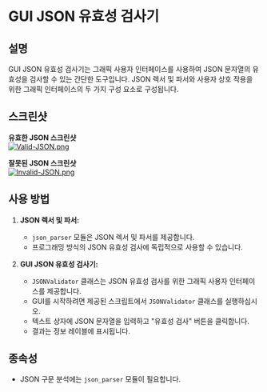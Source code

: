 # GUI JSON 유효성 검사기

## 설명

GUI JSON 유효성 검사기는 그래픽 사용자 인터페이스를 사용하여 JSON 문자열의 유효성을 검사할 수 있는 간단한 도구입니다. JSON 렉서 및 파서와 사용자 상호 작용을 위한 그래픽 인터페이스의 두 가지 구성 요소로 구성됩니다.

## 스크린샷

**유효한 JSON 스크린샷**\
[![Valid-JSON.png](https://i.postimg.cc/y8ngKCYZ/Valid-JSON.png)](https://postimg.cc/qNhMcYKJ)

**잘못된 JSON 스크린샷**\
[![Invalid-JSON.png](https://i.postimg.cc/9fM4FgrN/Invalid-JSON.png)](https://postimg.cc/XrRNs8Kw)

## 사용 방법

1.  **JSON 렉서 및 파서:**
    *   `json_parser` 모듈은 JSON 렉서 및 파서를 제공합니다.
    *   프로그래밍 방식의 JSON 유효성 검사에 독립적으로 사용할 수 있습니다.

2.  **GUI JSON 유효성 검사기:**
    *   `JSONValidator` 클래스는 JSON 유효성 검사를 위한 그래픽 사용자 인터페이스를 제공합니다.
    *   GUI를 시작하려면 제공된 스크립트에서 `JSONValidator` 클래스를 실행하십시오.
    *   텍스트 상자에 JSON 문자열을 입력하고 "유효성 검사" 버튼을 클릭합니다.
    *   결과는 정보 레이블에 표시됩니다.

## 종속성

*   JSON 구문 분석에는 `json_parser` 모듈이 필요합니다.
